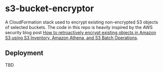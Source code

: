 # s3-bucket-encryptor

A CloudFormation stack used to encrypt existing non-encrypted S3 objects of selected buckets. The code in this repo is heavily inspired by the AWS security blog post [How to retroactively encrypt existing objects in Amazon S3 using S3 Inventory, Amazon Athena, and S3 Batch Operations](https://aws.amazon.com/blogs/security/how-to-retroactively-encrypt-existing-objects-in-amazon-s3-using-s3-inventory-amazon-athena-and-s3-batch-operations/).

## Deployment

TBD

